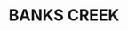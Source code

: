 ---
lastmod: '2025-04-06T06:05:21+00:00'
latitude: -27.480898
layout: suburb
longitude: 152.725408
postcode: '4306'
state: QLD
title: BANKS CREEK
url: /qld/banks-creek/
---